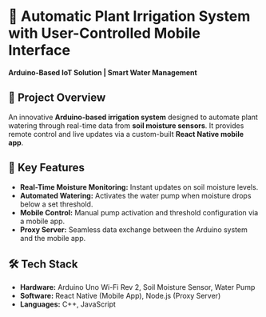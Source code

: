 # 🌿 Automatic Plant Irrigation System with User-Controlled Mobile Interface

**Arduino-Based IoT Solution | Smart Water Management**

## 📖 Project Overview

An innovative **Arduino-based irrigation system** designed to automate plant watering through real-time data from **soil moisture sensors**. It provides remote control and live updates via a custom-built **React Native mobile app**.

## 🔧 Key Features

- **Real-Time Moisture Monitoring:** Instant updates on soil moisture levels.  
- **Automated Watering:** Activates the water pump when moisture drops below a set threshold.  
- **Mobile Control:** Manual pump activation and threshold configuration via a mobile app.  
- **Proxy Server:** Seamless data exchange between the Arduino system and the mobile app.

## 🛠️ Tech Stack

- **Hardware:** Arduino Uno Wi-Fi Rev 2, Soil Moisture Sensor, Water Pump  
- **Software:** React Native (Mobile App), Node.js (Proxy Server)  
- **Languages:** C++, JavaScript



